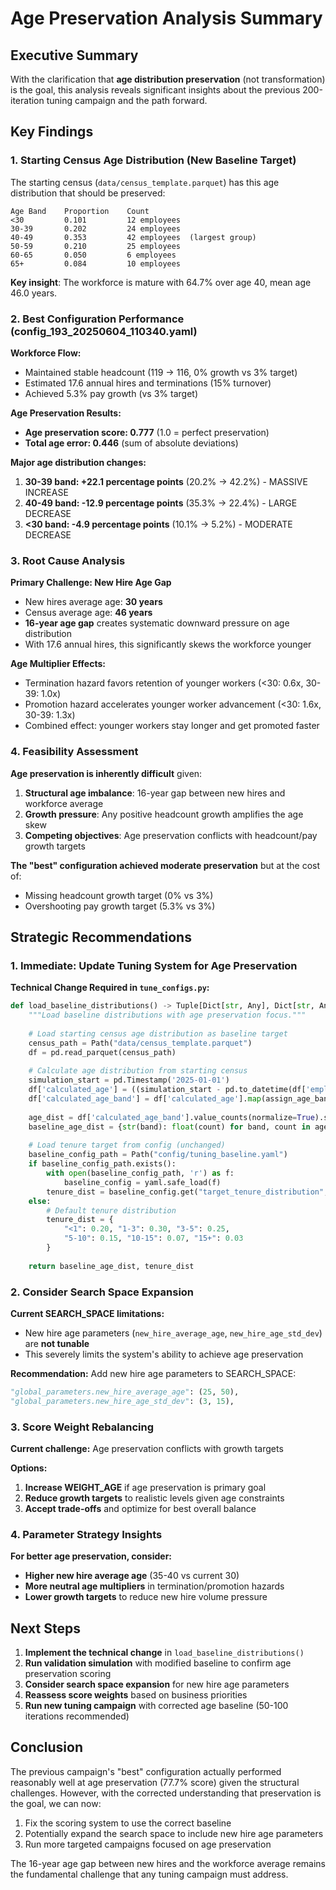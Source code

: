 # Age Preservation Analysis Summary

## Executive Summary

With the clarification that **age distribution preservation** (not transformation) is the goal, this analysis reveals significant insights about the previous 200-iteration tuning campaign and the path forward.

## Key Findings

### 1. Starting Census Age Distribution (New Baseline Target)

The starting census (`data/census_template.parquet`) has this age distribution that should be preserved:

```
Age Band    Proportion    Count
<30         0.101         12 employees  
30-39       0.202         24 employees
40-49       0.353         42 employees  (largest group)
50-59       0.210         25 employees
60-65       0.050         6 employees
65+         0.084         10 employees
```

**Key insight**: The workforce is mature with 64.7% over age 40, mean age 46.0 years.

### 2. Best Configuration Performance (config_193_20250604_110340.yaml)

**Workforce Flow:**
- Maintained stable headcount (119 → 116, 0% growth vs 3% target)
- Estimated 17.6 annual hires and terminations (15% turnover)
- Achieved 5.3% pay growth (vs 3% target)

**Age Preservation Results:**
- **Age preservation score: 0.777** (1.0 = perfect preservation)
- **Total age error: 0.446** (sum of absolute deviations)

**Major age distribution changes:**
1. **30-39 band: +22.1 percentage points** (20.2% → 42.2%) - MASSIVE INCREASE
2. **40-49 band: -12.9 percentage points** (35.3% → 22.4%) - LARGE DECREASE  
3. **<30 band: -4.9 percentage points** (10.1% → 5.2%) - MODERATE DECREASE

### 3. Root Cause Analysis

**Primary Challenge: New Hire Age Gap**
- New hires average age: **30 years**
- Census average age: **46 years**  
- **16-year age gap** creates systematic downward pressure on age distribution
- With 17.6 annual hires, this significantly skews the workforce younger

**Age Multiplier Effects:**
- Termination hazard favors retention of younger workers (<30: 0.6x, 30-39: 1.0x)
- Promotion hazard accelerates younger worker advancement (<30: 1.6x, 30-39: 1.3x)
- Combined effect: younger workers stay longer and get promoted faster

### 4. Feasibility Assessment

**Age preservation is inherently difficult** given:
1. **Structural age imbalance**: 16-year gap between new hires and workforce average
2. **Growth pressure**: Any positive headcount growth amplifies the age skew
3. **Competing objectives**: Age preservation conflicts with headcount/pay growth targets

**The "best" configuration achieved moderate preservation** but at the cost of:
- Missing headcount growth target (0% vs 3%)
- Overshooting pay growth target (5.3% vs 3%)

## Strategic Recommendations

### 1. Immediate: Update Tuning System for Age Preservation

**Technical Change Required in `tune_configs.py`:**

```python
def load_baseline_distributions() -> Tuple[Dict[str, Any], Dict[str, Any]]:
    """Load baseline distributions with age preservation focus."""
    
    # Load starting census age distribution as baseline target
    census_path = Path("data/census_template.parquet")
    df = pd.read_parquet(census_path)
    
    # Calculate age distribution from starting census
    simulation_start = pd.Timestamp('2025-01-01')
    df['calculated_age'] = ((simulation_start - pd.to_datetime(df['employee_birth_date'])).dt.days / 365.25).round(1)
    df['calculated_age_band'] = df['calculated_age'].map(assign_age_band)
    
    age_dist = df['calculated_age_band'].value_counts(normalize=True).sort_index()
    baseline_age_dist = {str(band): float(count) for band, count in age_dist.items()}
    
    # Load tenure target from config (unchanged)
    baseline_config_path = Path("config/tuning_baseline.yaml")
    if baseline_config_path.exists():
        with open(baseline_config_path, 'r') as f:
            baseline_config = yaml.safe_load(f)
        tenure_dist = baseline_config.get("target_tenure_distribution", {})
    else:
        # Default tenure distribution
        tenure_dist = {
            "<1": 0.20, "1-3": 0.30, "3-5": 0.25, 
            "5-10": 0.15, "10-15": 0.07, "15+": 0.03
        }
    
    return baseline_age_dist, tenure_dist
```

### 2. Consider Search Space Expansion

**Current SEARCH_SPACE limitations:**
- New hire age parameters (`new_hire_average_age`, `new_hire_age_std_dev`) are **not tunable**
- This severely limits the system's ability to achieve age preservation

**Recommendation:** Add new hire age parameters to SEARCH_SPACE:
```python
"global_parameters.new_hire_average_age": (25, 50),
"global_parameters.new_hire_age_std_dev": (3, 15),
```

### 3. Score Weight Rebalancing

**Current challenge:** Age preservation conflicts with growth targets

**Options:**
1. **Increase WEIGHT_AGE** if age preservation is primary goal
2. **Reduce growth targets** to realistic levels given age constraints  
3. **Accept trade-offs** and optimize for best overall balance

### 4. Parameter Strategy Insights

**For better age preservation, consider:**
- **Higher new hire average age** (35-40 vs current 30)
- **More neutral age multipliers** in termination/promotion hazards
- **Lower growth targets** to reduce new hire volume pressure

## Next Steps

1. **Implement the technical change** in `load_baseline_distributions()`
2. **Run validation simulation** with modified baseline to confirm age preservation scoring
3. **Consider search space expansion** for new hire age parameters
4. **Reassess score weights** based on business priorities
5. **Run new tuning campaign** with corrected age baseline (50-100 iterations recommended)

## Conclusion

The previous campaign's "best" configuration actually performed reasonably well at age preservation (77.7% score) given the structural challenges. However, with the corrected understanding that preservation is the goal, we can now:

1. Fix the scoring system to use the correct baseline
2. Potentially expand the search space to include new hire age parameters  
3. Run more targeted campaigns focused on age preservation

The 16-year age gap between new hires and the workforce average remains the fundamental challenge that any tuning campaign must address.
